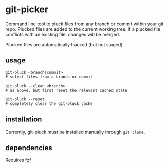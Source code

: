 # git-picker

Command line tool to pluck files from any branch or commit within your git repo. Plucked files are added to the current working tree. If a plucked file conflicts with an existing file, changes will be merged.

Plucked files are automatically tracked (but not staged).

## usage

```
git-pluck <branch|commit>
# select files from a branch or commit

git-pluck --clean <branch>
# as above, but first reset the relevant cached state

git-pluck --reset
# completely clear the git-pluck cache
```

## installation

Currently, git-pluck must be installed manually through `git clone`.

## dependencies

Requires [fzf](https://github.com/junegunn/fzf)
